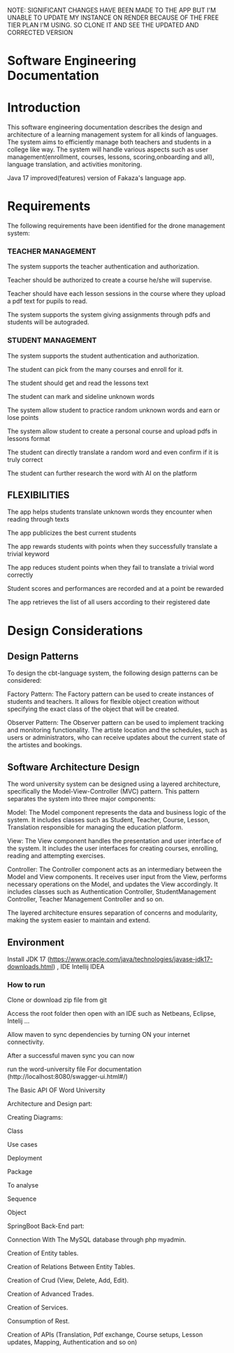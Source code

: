 NOTE: SIGNIFICANT CHANGES HAVE BEEN MADE TO THE APP BUT I'M UNABLE TO UPDATE MY INSTANCE ON RENDER BECAUSE OF THE FREE TIER PLAN I'M USING. SO CLONE IT AND SEE THE UPDATED AND CORRECTED VERSION

# **Software Engineering Documentation**

# **Introduction**

This software engineering documentation describes the design and architecture of a learning management system for all kinds of languages. The system aims to efficiently manage both teachers and students in a college like way.  The system will handle various aspects such as user management(enrollment, courses, lessons, scoring,onboarding and all), language translation, and activities monitoring.

Java 17 improved(features) version of Fakaza's language app.

# **Requirements**

The following requirements have been identified for the drone management system:

### **TEACHER MANAGEMENT**

The system supports the teacher authentication and authorization.

Teacher should be authorized to create a course he/she will supervise.

Teacher should have each lesson sessions in the course where they upload a pdf text for pupils to read.

The system supports the system giving assignments through pdfs and students will be autograded.


### **STUDENT MANAGEMENT**

The system supports the student authentication and authorization.

The student can pick from the many courses and enroll for it.

The student should get and read the lessons text

The student can mark and sideline unknown words

The system allow student to practice random unknown words and earn or lose points

The system allow student to create a personal course and upload pdfs in lessons format

The student can directly translate a random word and even confirm if it is truly correct

The student can further research the word with AI on the platform


## **FLEXIBILITIES**

The app helps students translate unknown words they encounter when reading through texts

The app publicizes the best current students

The app rewards students with points when they successfully translate a trivial keyword

The app reduces student points when they fail to translate a trivial word correctly

Student scores and performances are recorded and at a point be rewarded

The app retrieves the list of all users according to their registered date



# **Design Considerations**

## **Design Patterns**

To design the cbt-language system, the following design patterns can be considered:

Factory Pattern: The Factory pattern can be used to create instances of students and teachers. It allows for flexible object creation without specifying the exact class of the object that will be created.

Observer Pattern: The Observer pattern can be used to implement tracking and monitoring functionality. The artiste location and the schedules, such as users or administrators, who can receive updates about the current state of the artistes and bookings.





## **Software Architecture Design**

The word university system can be designed using a layered architecture, specifically the Model-View-Controller (MVC) pattern. This pattern separates the system into three major components:

Model: The Model component represents the data and business logic of the system. It includes classes such as Student, Teacher, Course, Lesson, Translation responsible for managing the education platform.

View: The View component handles the presentation and user interface of the system. It includes the user interfaces for creating courses, enrolling, reading and attempting exercises.

Controller: The Controller component acts as an intermediary between the Model and View components. It receives user input from the View, performs necessary operations on the Model, and updates the View accordingly. It includes classes such as Authentication Controller, StudentManagement Controller, Teacher Management Controller and so on.

The layered architecture ensures separation of concerns and modularity, making the system easier to maintain and extend.


## **Environment**

Install JDK 17 (https://www.oracle.com/java/technologies/javase-jdk17-downloads.html) , IDE Intellij IDEA

### **How to run**

Clone or download zip file from git

Access the root folder then open with an IDE such as Netbeans, Eclipse, Intelij ...

Allow maven to sync dependencies by turning ON your internet connectivity.

After a successful maven sync you can now

run the word-university file
For documentation (http://localhost:8080/swagger-ui.html#/)

The Basic API OF Word University

Architecture and Design part:

Creating Diagrams:

Class

Use cases

Deployment

Package

To analyse

Sequence

Object

SpringBoot Back-End part:

Connection With The MySQL database through php myadmin.

Creation of Entity tables.

Creation of Relations Between Entity Tables.

Creation of Crud (View, Delete, Add, Edit).

Creation of Advanced Trades.

Creation of Services.

Consumption of Rest.

Creation of APIs (Translation, Pdf exchange, Course setups, Lesson updates, Mapping, Authentication and so on)
